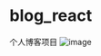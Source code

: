 # blog_react
个人博客项目
![image](https://github.com/user-attachments/assets/c8942b20-4f97-4c0d-ab88-32ded5858646)
